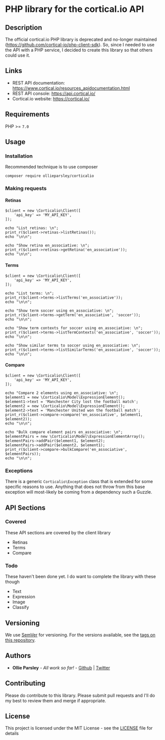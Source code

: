 # PHP library for the cortical.io API

## Description

The official cortical.io PHP library is deprecated and no-longer maintained (https://github.com/cortical-io/php-client-sdk). So, since I needed to use the API with a PHP service, I decided to create this library so that others could use it.

## Links

* REST API documentation: https://www.cortical.io/resources_apidocumentation.html
* REST API console: https://api.cortical.io/
* Cortical.io website: https://cortical.io/

## Requirements
PHP >= `7.0`

## Usage

### Installation
Recommended technique is to use composer

```
composer require ollieparsley/corticalio
```

### Making requests

#### Retinas
```
$client = new \Corticalio\Client([
    'api_key' => 'MY_API_KEY',
]);

echo "List retinas: \n";
print_r($client->retinas->listRetinas());
echo "\n\n";

echo "Show retina en_associative: \n";
print_r($client->retinas->getRetina('en_associative'));
echo "\n\n";
```

#### Terms
```
$client = new \Corticalio\Client([
    'api_key' => 'MY_API_KEY',
]);

echo "List terms: \n";
print_r($client->terms->listTerms('en_associative'));
echo "\n\n";

echo "Show term soccer using en_associative: \n";
print_r($client->terms->getTerm('en_associative', 'soccer'));
echo "\n\n";

echo "Show term contexts for soccer using en_associative: \n";
print_r($client->terms->listTermContexts('en_associative', 'soccer'));
echo "\n\n";

echo "Show similar terms to soccer using en_associative: \n";
print_r($client->terms->listSimilarTerms('en_associative', 'soccer'));
echo "\n\n";
```

#### Compare
```
$client = new \Corticalio\Client([
    'api_key' => 'MY_API_KEY',
]);

echo "Compare 2 elements using en_associative: \n";
$element1 = new \Corticalio\Model\ExpressionElement();
$element1->text = 'Manchester City lost the football match';
$element2 = new \Corticalio\Model\ExpressionElement();
$element2->text = 'Manchester United won the football match';
print_r($client->compare->compare('en_associative', $element1, $element2));
echo "\n\n";

echo "Bulk compare element pairs en_associative: \n";
$elementPairs = new \Corticalio\Model\ExpressionElementArray();
$elementPairs->addPair($element1, $element2);
$elementPairs->addPair($element2, $element1);
print_r($client->compare->bulkCompare('en_associative', $elementPairs));
echo "\n\n";
```

### Exceptions

There is a generic `Corticalio\Exception` class that is extended for some specific reasons to use. Anything that does not throw from this base exception will most-likely be coming from a dependency such a Guzzle.

## API Sections

### Covered

These API sections are covered by the client library

* Retinas
* Terms 
* Compare

### Todo

These haven't been done yet. I do want to complete the library with these though

* Text
* Expression
* Image
* Classify

## Versioning

We use [SemVer](http://semver.org/) for versioning. For the versions available, see the [tags on this repository](https://github.com/ollieparsley/corticalio-php/tags). 

## Authors

* **Ollie Parsley** - *All work so far!* - [Github](https://github.com/ollieparsley) | [Twitter](https://twitter.com/ollieparsley)

## Contributing

Please do contribute to this library. Please submit pull requests and I'll do my best to review them and merge if appropriate.

## License

This project is licensed under the MIT License - see the [LICENSE](LICENSE) file for details



